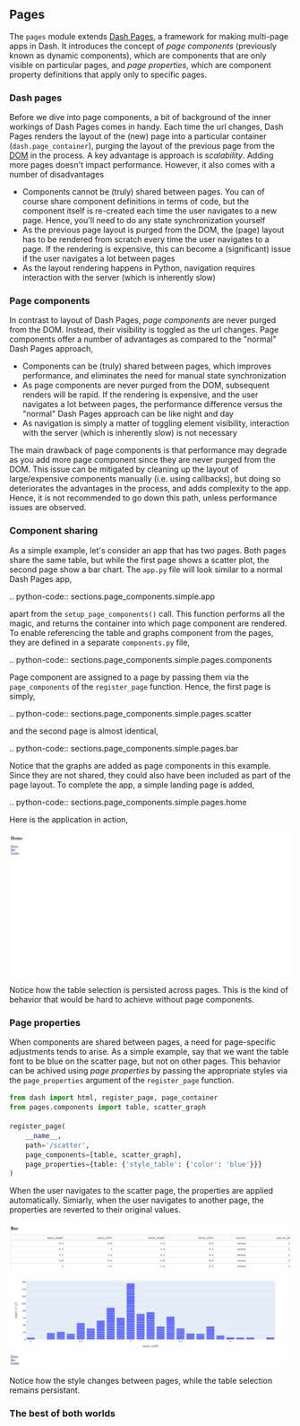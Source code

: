 ## Pages

The `pages` module extends [Dash Pages](https://dash.plotly.com/urls), a framework for making multi-page apps in Dash. It introduces the concept of _page components_ (previously known as dynamic components), which are components that are only visible on particular pages, and _page properties_, which are component property definitions that apply only to specific pages.

### Dash pages

Before we dive into page components, a bit of background of the inner workings of Dash Pages comes in handy. Each time the url changes, Dash Pages renders the layout of the (new) page into a particular container (`dash.page_container`), purging the layout of the previous page from the [DOM](https://www.w3schools.com/whatis/whatis_htmldom.asp) in the process. A key advantage is approach is _scalability_. Adding more pages doesn't impact performance. However, it also comes with a number of disadvantages

* Components cannot be (truly) shared between pages. You can of course share component definitions in terms of code, but the component itself is re-created each time the user navigates to a new page. Hence, you'll need to do any state synchronization yourself
* As the previous page layout is purged from the DOM, the (page) layout has to be rendered from scratch every time the user navigates to a page. If the rendering is expensive, this can become a (significant) issue if the user navigates a lot between pages
* As the layout rendering happens in Python, navigation requires interaction with the server (which is inherently slow)

### Page components

In contrast to layout of Dash Pages, _page components_ are never purged from the DOM. Instead, their visibility is toggled as the url changes. Page components offer a number of advantages as compared to the "normal" Dash Pages approach,

* Components can be (truly) shared between pages, which improves performance, and eliminates the need for manual state synchronization
* As page components are never purged from the DOM, subsequent renders will be rapid. If the rendering is expensive, and the user navigates a lot between pages, the performance difference versus the "normal" Dash Pages approach can be like night and day
* As navigation is simply a matter of toggling element visibility, interaction with the server (which is inherently slow) is not necessary

The main drawback of page components is that performance may degrade as you add more page component since they are never purged from the DOM. This issue can be mitigated by cleaning up the layout of large/expensive components manually (i.e. using callbacks), but doing so deteriorates the advantages in the process, and adds complexity to the app. Hence, it is not recommended to go down this path, unless performance issues are observed.

### Component sharing

As a simple example, let's consider an app that has two pages. Both pages share the same table, but while the first page shows a scatter plot, the second page show a bar chart. The `app.py` file will look similar to a normal Dash Pages app,

.. python-code:: sections.page_components.simple.app

apart from the `setup_page_components()` call. This function performs all the magic, and returns the container into which page component are rendered. To enable referencing the table and graphs component from the pages, they are defined in a separate `components.py` file,

.. python-code:: sections.page_components.simple.pages.components

Page component are assigned to a page by passing them via the `page_components` of the `register_page` function. Hence, the first page is simply,

.. python-code:: sections.page_components.simple.pages.scatter

and the second page is almost identical,

.. python-code:: sections.page_components.simple.pages.bar

Notice that the graphs are added as page components in this example. Since they are not shared, they could also have been included as part of the page layout. To complete the app, a simple landing page is added,

.. python-code:: sections.page_components.simple.pages.home

Here is the application in action,

![Component sharing](/assets/page_components_simple.gif)

Notice how the table selection is persisted across pages. This is the kind of behavior that would be hard to achieve without page components. 

### Page properties

When components are shared between pages, a need for page-specific adjustments tends to arise. As a simple example, say that we want the table font to be blue on the scatter page, but not on other pages. This behavior can be achived using _page properties_ by passing the appropriate styles via the `page_properties` argument of the `register_page` function.

```python
from dash import html, register_page, page_container
from pages.components import table, scatter_graph

register_page(
    __name__,
    path='/scatter',
    page_components=[table, scatter_graph],
    page_properties={table: {'style_table': {'color': 'blue'}}}
)
```

When the user navigates to the scatter page, the properties are applied automatically. Simiarly, when the user navigates to another page, the properties are reverted to their original values.

![Page properties](/assets/page_properties_simple.gif)

Notice how the style changes between pages, while the table selection remains persistant.

### The best of both worlds







